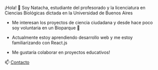 ¡Hola! 👋 Soy Natacha, estudiante del profesorado y la licenciatura en Ciencias Biológicas dictada en la Universidad de Buenos Aires

- Me interesan los proyectos de ciencia ciudadana y desde hace poco soy voluntaria en un Bioparque 🌱

- Actualmente estoy aprendiendo desarrollo web y me estoy familiarizando con React.js

- Me gustaría colaborar en proyectos educativos!

📫 [Contacto](ns.profesora@gmail.com)

<!---
NatachaProfesora/NatachaProfesora is a ✨ special ✨ repository because its `README.md` (this file) appears on your GitHub profile.
You can click the Preview link to take a look at your changes.
--->
